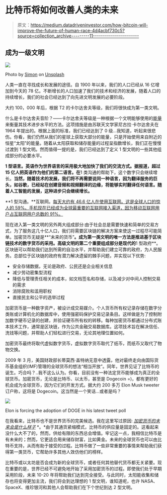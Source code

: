 # 比特币将如何改善人类的未来

> 原文：<https://medium.datadriveninvestor.com/how-bitcoin-will-improve-the-future-of-human-race-4d4acbf730c5?source=collection_archive---------11----------------------->

## 成为一级文明

![](img/d0b9d0a8b9f791a0cb70cea33f97c5d9.png)

Photo by [Simon](https://unsplash.com/@dropin16?utm_source=unsplash&utm_medium=referral&utm_content=creditCopyText) on [Unsplash](https://unsplash.com/s/photos/bitcoin?utm_source=unsplash&utm_medium=referral&utm_content=creditCopyText)

人类一直在寻找成长和发展的途径。自 1900 年以来，我们的人口已经从 16 亿增加到今天的 78 亿。不断增长的人口加速了我们的技术和经济的发展，随着人口的持续增长，我们的社会已经达到了向先进文明发展的必要阶段。

大约 100，000 年后，根据 T2 的卡尔达舍夫等级，我们将很快成为第一类文明。

什么是卡尔达舍夫音阶？——卡尔达舍夫等级是一种根据一个文明能够使用的[能量](https://en.wikipedia.org/wiki/Energy)来衡量其技术进步水平的方法。这项措施是由苏联天文学家尼古拉·卡尔达舍夫在 1964 年提出的。根据上面的标准，我们已经达到了 0 级…我知道，听起来很悲伤。你看，我们仍然从我们的星球上获取大部分的能量，只是开始使用来自附近的恒星“太阳”的能量。随着从太阳获取和储存能量的过程呈指数增长，我们正在慢慢过渡到 1 型文明。然而值得一提的是，我们已经达到了定义 1 型文明的一些其他组成部分的必要水平。

**1 型语言。英语作为世界语言的采用极大地加快了我们的交流方式。据报道，超过 15 亿人把英语作为他们的第二语言。在**1 类沟通的帮助下，这个数字只会继续增长。**当然，随着技术的发展，我们将不再需要说同一种语言，因为翻译服务的巨头，如谷歌，已经站在创建音频和视频翻译的边缘，将能够实时翻译任何语言。随着人工智能的发展，这种进步只会继续增长。**

**1 型沟通。**互联网。[每天大约有 46.6 亿人在使用互联网。这是全球人口的惊人的 59%。手机现在已经成为全球最重要的互联网接入渠道，因为移动互联网用户占互联网用户总数的 91%。](https://www.statista.com/statistics/617136/digital-population-worldwide)

现在进入第一类文明的另外两大组成部分:由于社会总是需要快速和简单的交易方式，为了服务这几十亿人口，我们将需要区块链的解决方案来使这一过程尽可能简单。加密货币无疑是**“未来的货币”**。成为第一类文明的唯一方法是推进基于区块链技术的数字货币的采用。高级文明的第二个重要组成部分是现代的**1 型政府**。区块链可以帮助我们达到所需的自治水平，并帮助我们建立可靠的政府，为人民服务。总部位于区块链的政府有潜力解决遗留的棘手问题，并实现以下优势:

*   安全存储数据，无论是政府、公民还是企业相关信息
*   减少劳动密集型流程
*   降低与管理责任相关的成本，如文档签名和存储，以及减少对中间人控制交易的需求
*   消除腐败和滥用职权
*   直接民主和公平的选举过程

加密货币是一种数字资产，被设计成交易媒介。个人货币所有权记录存储在数字分类账或计算机化的数据库中，使用强密码保护交易记录条目。这样做是为了控制附加数字硬币记录的创建，并验证硬币所有权的转移。每种加密货币都通过分布式账本技术工作，通常是区块链，作为公共金融交易数据库。这项技术旨在解决信任、洗钱等问题，并帮助人们轻松进行交易，无论其地理位置如何。

加密货币最终将取代虚拟数字货币，虚拟数字货币取代了纸币，而纸币又取代了物物交换。

2009 年 3 月，美国财政部长蒂莫西·盖特纳无意中透露，他对最终走向由国际货币基金组织(IMF)管理的全球货币的想法“相当开放”。同年，世界见证了比特币的诞生。巧合吗？..我不这么认为。你看，目前没有一种法定货币能够成为真正的全球货币。加密货币，无论是比特币、以太币，甚至是 Dogecoin =)，都有更好的机会成为全球货币，因为它们的开发方式。据大约 200 多万 Elon Musk tweeter 订户称，这将是 Dogecoin。这当然是一个笑话…或者是吗？

![](img/228a1966fc3cc3d7f75e604451a07cbe.png)

Elon is forcing the adoption of DOGE in his latest tweet poll

在我看来，比特币也不是世界货币的完美候选。我在这里写过原因: [*加密货币的未来会是什么样子*](https://medium.com/datadriveninvestor/is-bitcoin-dead-again-be22429b7d7b) *。*由于其通货紧缩模式，比特币的供应量是固定的。这看起来没什么大不了的，然而，供给有限的东西总会增值。牢记这一点，我相信比特币是有未来的；然而，它更适合用来储存财富，比如黄金。未来的全球货币也可以由比特币支持，从而有助于接受的过程。比特币做了一些非常重要的事情来帮助我们获得第一类货币，它帮助许多其他人效仿他们的榜样。

比特币或以太坊是否会成为新的全球货币，或者任何其他替代货币都无关紧要。现在重要的是，世界已经不可避免地开始了采用加密货币的过程。即使我们处于早期采用阶段，未来 10-20 年将帮助我们达到完全接受。与此同时，太阳能收集和储存也将变得更加主流，我们将会到达理想的 1 型文明，谁知道呢，也许 NASA、SpaceX、维珍银河和其他人会帮助我们在下个世纪到达 2 型文明。